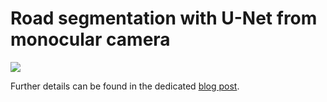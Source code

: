 # Road segmentation with U-Net from monocular camera

![](road_detection_examples.gif)

Further details can be found in the dedicated [blog post](https://blogjtr.com/posts/road-detection/).
